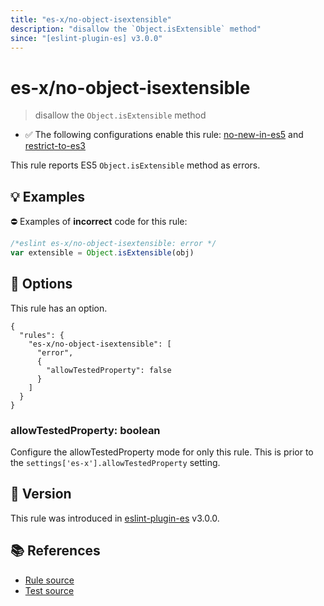```yaml
---
title: "es-x/no-object-isextensible"
description: "disallow the `Object.isExtensible` method"
since: "[eslint-plugin-es] v3.0.0"
---
```


# es-x/no-object-isextensible
> disallow the `Object.isExtensible` method

- ✅ The following configurations enable this rule: [no-new-in-es5] and [restrict-to-es3]

This rule reports ES5 `Object.isExtensible` method as errors.

## 💡 Examples

⛔ Examples of **incorrect** code for this rule:

<eslint-playground type="bad">

```js
/*eslint es-x/no-object-isextensible: error */
var extensible = Object.isExtensible(obj)
```

</eslint-playground>

## 🔧 Options

This rule has an option.

```jsonc
{
  "rules": {
    "es-x/no-object-isextensible": [
      "error",
      {
        "allowTestedProperty": false
      }
    ]
  }
}
```

### allowTestedProperty: boolean

Configure the allowTestedProperty mode for only this rule.
This is prior to the `settings['es-x'].allowTestedProperty` setting.

## 🚀 Version

This rule was introduced in [eslint-plugin-es] v3.0.0.

[eslint-plugin-es]: https://github.com/mysticatea/eslint-plugin-es

## 📚 References

- [Rule source](https://github.com/eslint-community/eslint-plugin-es-x/blob/master/lib/rules/no-object-isextensible.js)
- [Test source](https://github.com/eslint-community/eslint-plugin-es-x/blob/master/tests/lib/rules/no-object-isextensible.js)

[no-new-in-es5]: ../configs/index.md#no-new-in-es5
[restrict-to-es3]: ../configs/index.md#restrict-to-es3
